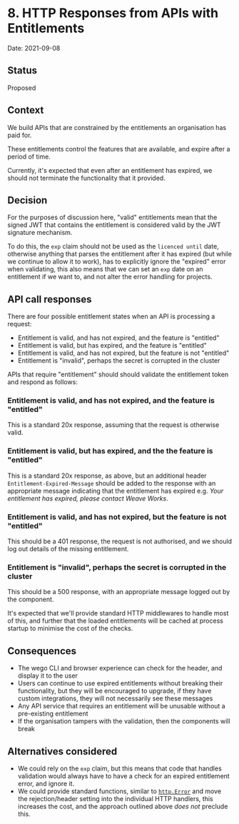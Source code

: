 # 8. HTTP Responses from APIs with Entitlements

Date: 2021-09-08

## Status

Proposed

## Context

We build APIs that are constrained by the entitlements an organisation has paid
for.

These entitlements control the features that are available, and expire after a
period of time.

Currently, it's expected that even after an entitlement has expired, we should
not terminate the functionality that it provided.

## Decision

For the purposes of discussion here, "valid" entitlements mean that the signed
JWT that contains the entitlement is considered valid by the JWT signature
mechanism.

To do this, the `exp` claim should not be used as the `licenced until` date,
otherwise anything that parses the entitlement after it has expired (but while
we continue to allow it to work), has to explicitly ignore the "expired" error
when validating, this also means that we can set an `exp` date on an entitlement
if we want to, and not alter the error handling for projects.

## API call responses

There are four possible entitlement states when an API is processing a request:

 * Entitlement is valid, and has not expired, and the feature is "entitled"
 * Entitlement is valid, but has expired, and the feature is "entitled"
 * Entitlement is valid, and has not expired, but the feature is not "entitled"
 * Entitlement is "invalid", perhaps the secret is corrupted in the cluster

APIs that require "entitlement" should should validate the entitlement token and
respond as follows:

### Entitlement is valid, and has not expired, and the feature is "entitled"
This is a standard 20x response, assuming that the request is otherwise valid.

### Entitlement is valid, but has expired, and the the feature is "entitled"
This is a standard 20x response, as above, but an additional header
`Entitlement-Expired-Message` should be added to the response with an
appropriate message indicating that the entitlement has expired e.g. _Your
entitlement has expired, please contact Weave Works_.

### Entitlement is valid, and has not expired, but the feature is not "entitled"
This should be a 401 response, the request is not authorised, and we should log
out details of the missing entitlement.

###  Entitlement is "invalid", perhaps the secret is corrupted in the cluster
This should be a 500 response, with an appropriate message logged out by the
component.

It's expected that we'll provide standard HTTP middlewares to handle most of
this, and further that the loaded entitlements will be cached at process startup
to minimise the cost of the checks.

## Consequences

 * The wego CLI and browser experience can check for the header, and display it
   to the user
 * Users can continue to use expired entitlements without breaking their
   functionality, but they will be encouraged to upgrade, if they have custom
   integrations, they will not necessarily see these messages
 * Any API service that requires an entitlement will be unusable without a
   pre-existing entitlement
 * If the organisation tampers with the validation, then the components will
   break

## Alternatives considered

 * We could rely on the `exp` claim, but this means that code that handles
   validation would always have to have a check for an expired entitlement
   error, and ignore it.
 * We could provide standard functions, similar to
   [`http.Error`](https://pkg.go.dev/net/http#Error) and move the
   rejection/header setting into the individual HTTP handlers, this increases
   the cost, and the approach outlined above _does not_ preclude this.
